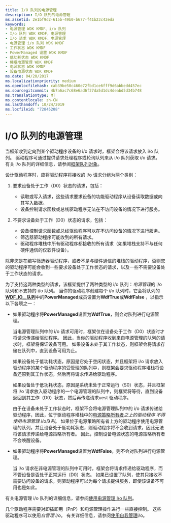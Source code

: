 ```yaml
---
title: I/O 队列的电源管理
description: I/O 队列的电源管理
ms.assetid: 2e1bf9d2-615b-49b0-b677-f41b23c42eda
keywords:
- 电源管理 WDK KMDF、i/o 队列
- I/o 队列 WDK KMDF，电源管理
- I/o 请求 WDK KMDF，电源管理
- 电源管理 i/o 队列 WDK KMDF
- 工作状态 WDK KMDF
- PowerManaged 设置 WDK KMDF
- 低功耗状态 WDK KMDF
- 睡眠电源管理 WDK KMDF
- 电源状态 WDK KMDF
- 设备电源状态 WDK KMDF
ms.date: 04/20/2017
ms.localizationpriority: medium
ms.openlocfilehash: cab39be50c460e72fbd1ce6fff9d6abbedd457ec
ms.sourcegitcommit: 4b7a6ac7c68e6ad6f27da5d1dc4deabd5d34b748
ms.translationtype: MT
ms.contentlocale: zh-CN
ms.lasthandoff: 10/24/2019
ms.locfileid: "72845208"
---
```

# <a name="power-management-for-io-queues"></a>I/O 队列的电源管理


当框架收到定向到某个驱动程序设备的 i/o 请求时，框架会将该请求放入 i/o 队列。 驱动程序可通过提供请求处理程序或轮询队列来从 i/o 队列获取 i/o 请求。 有关 i/o 队列的详细信息，请参阅[框架队列对象](framework-queue-objects.md)。

设计驱动程序时，应将驱动程序将接收的 i/o 请求分组为两个类别：

1.  要求设备处于工作（D0）状态的请求，包括：
    -   读取或写入请求，这些请求要求设备的功能驱动程序从设备读取数据或向其写入数据。
    -   设备控制请求函数或总线驱动程序无法在不访问设备的情况下进行服务。

2.  不要求设备处于工作（D0）状态的请求，包括：
    -   设备控制请求函数或总线驱动程序可以在不访问设备的情况下进行服务。
    -   筛选器驱动程序可能收到的所有请求。
    -   驱动程序堆栈中所有驱动程序都接收的所有请求（如果堆栈支持不与任何硬件通信的仅软件设备）。

除非您是在编写筛选器驱动程序，或者不是与硬件通信的堆栈的驱动程序，否则您的驱动程序可能会收到一些要求设备处于工作状态的请求，以及一些不需要设备处于工作状态的请求。

为了支持这两种类型的请求，该框架提供了两种类型的 i/o 队列：*电源管理*的 i/o 队列和不支持的 i/o 队列。 当你的驱动程序创建每个 i/o 队列时，它会将队列的[**WDF\_IO\_\_队列**](https://docs.microsoft.com/windows-hardware/drivers/ddi/wdfio/ns-wdfio-_wdf_io_queue_config)中的**PowerManaged**成员设置为**WdfTrue**或**WdfFalse** ，以指示以下各项之一：

-   如果驱动程序将**PowerManaged**设置为**WdfTrue**，则会对队列进行电源管理。

    当电源管理队列中的 i/o 请求可用时，框架仅在设备处于工作（D0）状态时才将请求传递给驱动程序。 因此，当你的驱动程序收到来自电源管理的队列的请求时，框架将保证设备可用。 如果设备未处于其工作状态，则框架会将请求存储在队列中，直到设备可用为止。

    如果设备处于低功耗状态，原因是它处于空闲状态，并且框架将 i/o 请求放入驱动程序的某个驱动程序的受管理的队列中，则框架会要求驱动程序堆栈将设备还原到其工作状态，然后再将请求传递给驱动程序。

    如果设备处于低功耗状态，原因是系统未处于正常运行（S0）状态，并且框架将 i/o 请求放入驱动程序的一个电源管理的队列中，则框架将等待，直到设备返回到其工作（D0）状态，然后再传递请求uest 驱动程序。

    由于在设备未处于工作状态时，框架不会将电源管理队列中的 i/o 请求传递给驱动程序，因此，位于驱动程序堆栈中的[电源策略所有者](power-policy-ownership.md)*之上的驱动程序* *不得使用电源管理 i/o队列*。 如果位于电源策略所有者上方的驱动程序使用电源管理的队列，并且设备处于低功耗状态，则驱动程序将不会收到请求，因此无法将该请求传递给电源策略所有者。 因此，控制设备电源状态的电源策略所有者不会唤醒设备。

-   如果驱动程序将**PowerManaged**设置为**WdfFalse**，则不会对队列进行电源管理。

    当 i/o 请求在非电源管理的队列中可用时，框架会将请求传递给驱动程序，而不管设备是否处于正常运行（D0）状态。 如果已设置了队列，使其只接收不需要访问设备的请求，则驱动程序可以为每个请求提供服务，即使该设备不可用也是如此。

有关电源管理 i/o 队列的详细信息，请参阅[使用电源管理 I/o 队列](using-power-managed-i-o-queues.md)。

几个驱动程序需要对即插即用（PnP）和电源管理操作进行一些直接控制。 这些驱动程序可以使用*自管理 i/o*。 有关详细信息，请参阅[使用自我管理](using-self-managed-i-o.md)i/o。

 

 





